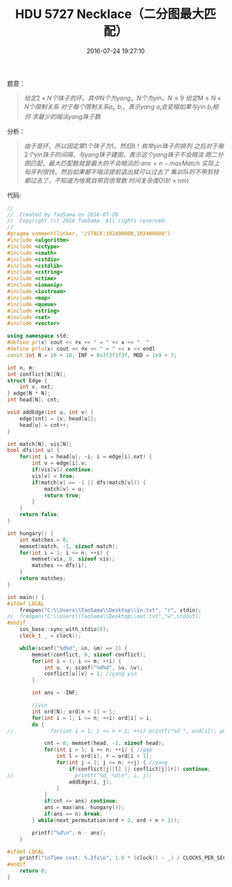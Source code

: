 ﻿---
title: HDU 5727 Necklace（二分图最大匹配）
categories:
  - 图论
  - 连通图
  - 
tags:
  - 二分图最大匹配
  - 
date: 2016-07-24 19:27:10
toc: 
---

题意：
>$给定2\times N个珠子的环，其中N个为yang，N个为yin，N\le 9$
$给定M\le N\times N个限制关系$
$对于每个限制关系a_i,\ b_i，表示yang\ a_i会变暗如果与yin\ b_i相邻$
$求最少的暗淡yang珠子数$

<!-- more -->
分析：
>$由于是环，所以固定第1个珠子为1，然后8！枚举yin珠子的排列$
$之后对于每2个yin珠子的间隔，与yang珠子建图，表示这个yang珠子不会暗淡$
$跑二分图匹配，最大匹配数就是最大的不会暗淡的$
$ans=n-maxMatch$
$实际上匈牙利很快，然后如果都不暗淡提前退出就可以过去了$
$集训队的不带剪枝都过去了，不知道为啥窝自带百倍常数$
$时间复杂度O(8!\times nm)$


代码:
```cpp
//
//  Created by TaoSama on 2016-07-20
//  Copyright (c) 2016 TaoSama. All rights reserved.
//
#pragma comment(linker, "/STACK:102400000,102400000")
#include <algorithm>
#include <cctype>
#include <cmath>
#include <cstdio>
#include <cstdlib>
#include <cstring>
#include <ctime>
#include <iomanip>
#include <iostream>
#include <map>
#include <queue>
#include <string>
#include <set>
#include <vector>

using namespace std;
#define pr(x) cout << #x << " = " << x << "  "
#define prln(x) cout << #x << " = " << x << endl
const int N = 10 + 10, INF = 0x3f3f3f3f, MOD = 1e9 + 7;

int n, m;
int conflict[N][N];
struct Edge {
    int v, nxt;
} edge[N * N];
int head[N], cnt;

void addEdge(int u, int v) {
    edge[cnt] = {v, head[u]};
    head[u] = cnt++;
}

int match[N], vis[N];
bool dfs(int u) {
    for(int i = head[u]; ~i; i = edge[i].nxt) {
        int v = edge[i].v;
        if(vis[v]) continue;
        vis[v] = true;
        if(match[v] == -1 || dfs(match[v])) {
            match[v] = u;
            return true;
        }
    }
    return false;
}

int hungary() {
    int matches = 0;
    memset(match, -1, sizeof match);
    for(int i = 1; i <= n; ++i) {
        memset(vis, 0, sizeof vis);
        matches += dfs(i);
    }
    return matches;
}

int main() {
#ifdef LOCAL
    freopen("C:\\Users\\TaoSama\\Desktop\\in.txt", "r", stdin);
//  freopen("C:\\Users\\TaoSama\\Desktop\\out.txt","w",stdout);
#endif
    ios_base::sync_with_stdio(0);
    clock_t _ = clock();

    while(scanf("%d%d", &n, &m) == 2) {
        memset(conflict, 0, sizeof conflict);
        for(int i = 1; i <= m; ++i) {
            int u, v; scanf("%d%d", &u, &v);
            conflict[u][v] = 1; //yang yin
        }

        int ans = -INF;

        //yin
        int ord[N]; ord[n + 1] = 1;
        for(int i = 1; i <= n; ++i) ord[i] = i;
        do {
//            for(int i = 1; i <= n + 1; ++i) printf("%d ", ord[i]); puts("");

            cnt = 0; memset(head, -1, sizeof head);
            for(int i = 1; i <= n; ++i) { //gap
                int l = ord[i], r = ord[i + 1];
                for(int j = 1; j <= n; ++j) { //yang
                    if(conflict[j][l] || conflict[j][r]) continue;
//                    printf("%d, %d\n", i, j);
                    addEdge(i, j);
                }
            }
            if(cnt <= ans) continue;
            ans = max(ans, hungary());
            if(ans == n) break;
        } while(next_permutation(ord + 2, ord + n + 1));

        printf("%d\n", n - ans);
    }

#ifdef LOCAL
    printf("\nTime cost: %.2fs\n", 1.0 * (clock() - _) / CLOCKS_PER_SEC);
#endif
    return 0;
}
```